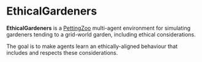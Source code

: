 # EthicalGardeners

**EthicalGardeners** is a [PettingZoo](https://pettingzoo.farama.org/)
multi-agent environment for simulating gardeners tending to a grid-world
garden, including ethical considerations.

The goal is to make agents learn an ethically-aligned behaviour that includes
and respects these considerations.

